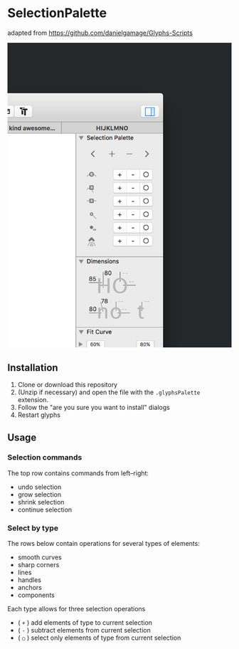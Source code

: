 # SelectionPalette
adapted from https://github.com/danielgamage/Glyphs-Scripts

![Selection Palette Screenshot](https://github.com/danielgamage/SelectionPalette/blob/master/Images/screenshot.png?raw=true)

## Installation 
1. Clone or download this repository
1. (Unzip if necessary) and open the file with the `.glyphsPalette` extension.
1. Follow the "are you sure you want to install" dialogs
1. Restart glyphs

## Usage

### Selection commands
The top row contains commands from left–right:
- undo selection
- grow selection
- shrink selection
- continue selection

### Select by type
The rows below contain operations for several types of elements:
- smooth curves
- sharp corners
- lines
- handles
- anchors
- components

Each type allows for three selection operations
- ( `+` ) add elements of type to current selection
- ( `-` ) subtract elements from current selection
- ( `○` ) select only elements of type from current selection
